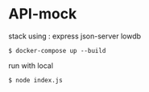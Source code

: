 # API-mock

stack using :
express
json-server
lowdb


`$ docker-compose up --build`

run with local

`$ node index.js`

